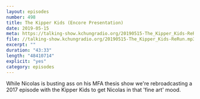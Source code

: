 ```yaml
---
layout: episodes
number: 498
title: The Kipper Kids (Encore Presentation)
date: 2019-05-15
meta: https://talking-show.kchungradio.org/20190515-The_Kipper_Kids-ReRun.mp3
file: //talking-show.kchungradio.org/20190515-The_Kipper_Kids-ReRun.mp3
excerpt: ""
duration: "43:33"
length: "48410714"
explicit: "yes"
category: episodes
---
```

While Nicolas is busting ass on his MFA thesis show we're rebroadcasting a 2017 episode with the Kipper Kids to get Nicolas in that 'fine art' mood. 

